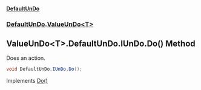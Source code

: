 #### [DefaultUnDo](DefaultUnDo.md 'DefaultUnDo')
### [DefaultUnDo](DefaultUnDo.md#DefaultUnDo 'DefaultUnDo').[ValueUnDo&lt;T&gt;](ValueUnDo_T_.md 'DefaultUnDo.ValueUnDo&lt;T&gt;')
## ValueUnDo&lt;T&gt;.DefaultUnDo.IUnDo.Do() Method
Does an action.  
```csharp
void DefaultUnDo.IUnDo.Do();
```

Implements [Do()](IUnDo_Do().md 'DefaultUnDo.IUnDo.Do()')  
